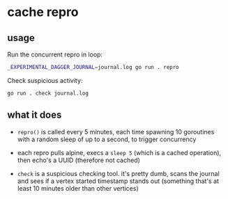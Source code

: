 # cache repro

## usage

Run the concurrent repro in loop:

```sh
_EXPERIMENTAL_DAGGER_JOURNAL=journal.log go run . repro
```

Check suspicious activity:

```sh
go run . check journal.log
```

## what it does

- `repro()` is called every 5 minutes, each time spawning 10 goroutines with a random sleep of up to a second, to trigger concurrency

- each repro pulls alpine, execs a `sleep 5` (which is a cached operation), then echo's a UUID (therefore not cached)

- `check` is a suspicious checking tool. it's pretty dumb, scans the journal and sees if a vertex started timestamp stands out (something that's at least 10 minutes older than other vertices)
